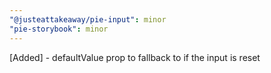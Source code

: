 ```yaml
---
"@justeattakeaway/pie-input": minor
"pie-storybook": minor
---
```


[Added] - defaultValue prop to fallback to if the input is reset
